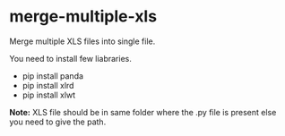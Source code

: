 # merge-multiple-xls
Merge multiple XLS files into single file.

You need to install few liabraries.
- pip install panda
- pip install xlrd
- pip install xlwt


**Note:** XLS file should be in same folder where the .py file is present else you need to give the path.
